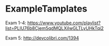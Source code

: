 # ExampleTamplates

Exam 1-4: https://www.youtube.com/playlist?list=PLIU76b8Cjem5qdMQLXiIwGLTLyUHkTqi2


Exam 5: http://devcolibri.com/1394
